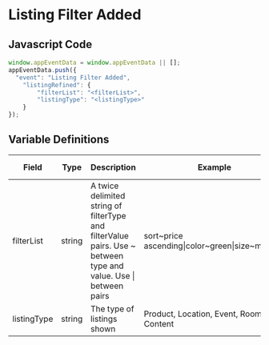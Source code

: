 # Listing Filter Added

### 

## Javascript Code
```js
window.appEventData = window.appEventData || [];
appEventData.push({
  "event": "Listing Filter Added",
    "listingRefined": {
        "filterList": "<filterList>",
        "listingType": "<listingType>"
    }
});
```

## Variable Definitions

|Field|Type|Description|Example|Pattern|Min Length|Max Length|Minimum|Maximum|Multiple Of|
| --- | --- | --- | --- | --- | --- | --- | --- | --- | --- |
|filterList|string|A twice delimited string of filterType and filterValue pairs.  Use \~ between type and value.  Use \| between pairs|sort\~price ascending\|color\~green\|size\~medium|||||||
|listingType|string|The type of listings shown|Product, Location, Event, Room, Content|||||||
